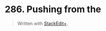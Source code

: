# 286. Pushing from the 


> Written with [StackEdit+](https://stackedit.net/).
<!--stackedit_data:
eyJoaXN0b3J5IjpbLTE2ODUyMDQ3MDhdfQ==
-->